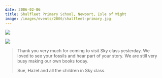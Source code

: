 ```yaml
---
date: 2006-02-06
title: Shalfleet Primary School, Newport, Isle of Wight
image: /images/events/2006/shalfleet-primary.jpg
---
```


![](/images/events/2006/thank-you-shalfleet1.jpg)

![](/images/events/2006/thank-you-shalfleet2.jpg)

> Thank you very much for coming to visit Sky class yesterday. We loved to see your fossils and hear part of your story. We are still very busy making our own books today.
> 
> <footer>Sue, Hazel and all the children in Sky class</footer>

